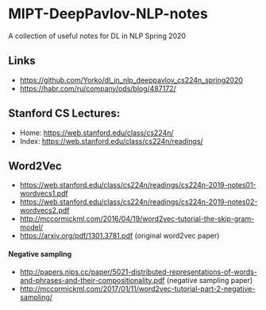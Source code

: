 # MIPT-DeepPavlov-NLP-notes
A collection of useful notes for DL in NLP Spring 2020
## Links
- https://github.com/Yorko/dl_in_nlp_deeppavlov_cs224n_spring2020
- https://habr.com/ru/company/ods/blog/487172/

## Stanford CS Lectures:
- Home:  https://web.stanford.edu/class/cs224n/
- Index: https://web.stanford.edu/class/cs224n/readings/

## Word2Vec
   - https://web.stanford.edu/class/cs224n/readings/cs224n-2019-notes01-wordvecs1.pdf
   - https://web.stanford.edu/class/cs224n/readings/cs224n-2019-notes02-wordvecs2.pdf
   - http://mccormickml.com/2016/04/19/word2vec-tutorial-the-skip-gram-model/
   - https://arxiv.org/pdf/1301.3781.pdf (original word2vec paper)
#### Negative sampling
   - http://papers.nips.cc/paper/5021-distributed-representations-of-words-and-phrases-and-their-compositionality.pdf (negative sampling paper)
   - http://mccormickml.com/2017/01/11/word2vec-tutorial-part-2-negative-sampling/ 
